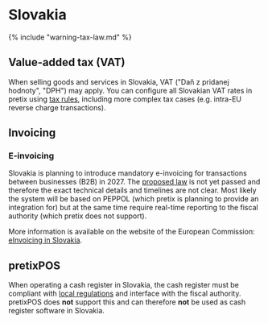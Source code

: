 # Slovakia

{% include "warning-tax-law.md" %}

## Value-added tax (VAT)

When selling goods and services in Slovakia, VAT ("Daň z pridanej hodnoty", "DPH") may apply.
You can configure all Slovakian VAT rates in pretix using [tax rules](../../guides/taxes.md), including more complex tax cases (e.g. intra-EU reverse charge transactions).

## Invoicing

### E-invoicing

Slovakia is planning to introduce mandatory e-invoicing for transactions between businesses (B2B) in 2027.
The [proposed law](https://www.slov-lex.sk/elegislativa/legislativne-procesy/SK/PI/2024/334) is not yet passed and therefore the exact technical details and timelines are not clear.
Most likely the system will be based on PEPPOL (which pretix is planning to provide an integration for) but at the same time require real-time reporting to the fiscal authority (which pretix does not support).

More information is available on the website of the European Commission: [eInvoicing in Slovakia](https://ec.europa.eu/digital-building-blocks/sites/display/DIGITAL/eInvoicing+in+Slovakia).

## pretixPOS

When operating a cash register in Slovakia, the cash register must be compliant with [local regulations](https://www.financnasprava.sk/sk/podnikatelia/dane/ekasa) and interface with the fiscal authority.
pretixPOS does **not** support this and can therefore **not** be used as cash register software in Slovakia.